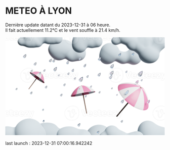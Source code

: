 # METEO À LYON

Dernière update datant du 2023-12-31 à 06 heure.  
Il fait actuellement 11.2°C et le vent souffle à 21.4 km/h.      

![](./.github/rain.png)

last launch : 2023-12-31 07:00:16.942242
